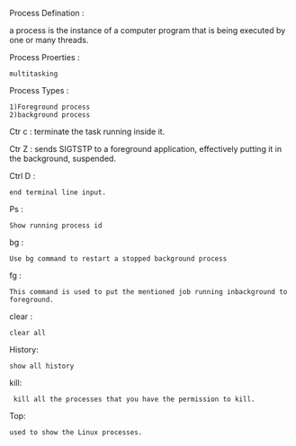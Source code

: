 Process Defination :

a process is the instance of a computer program that is being executed by one or many threads.

Process Proerties :

	multitasking

Process Types :

	1)Foreground process
	2)background process

Ctr c :
	terminate the task running inside it.

Ctr Z :
	 sends SIGTSTP to a foreground application, effectively putting it in the background, suspended. 

Ctrl D :

	end terminal line input.

Ps :

	Show running process id	

bg :

	Use bg command to restart a stopped background process	

fg :

	This command is used to put the mentioned job running inbackground to foreground.

clear :

	clear all

History:

	show all history

kill:

	 kill all the processes that you have the permission to kill.

Top:

	used to show the Linux processes.




